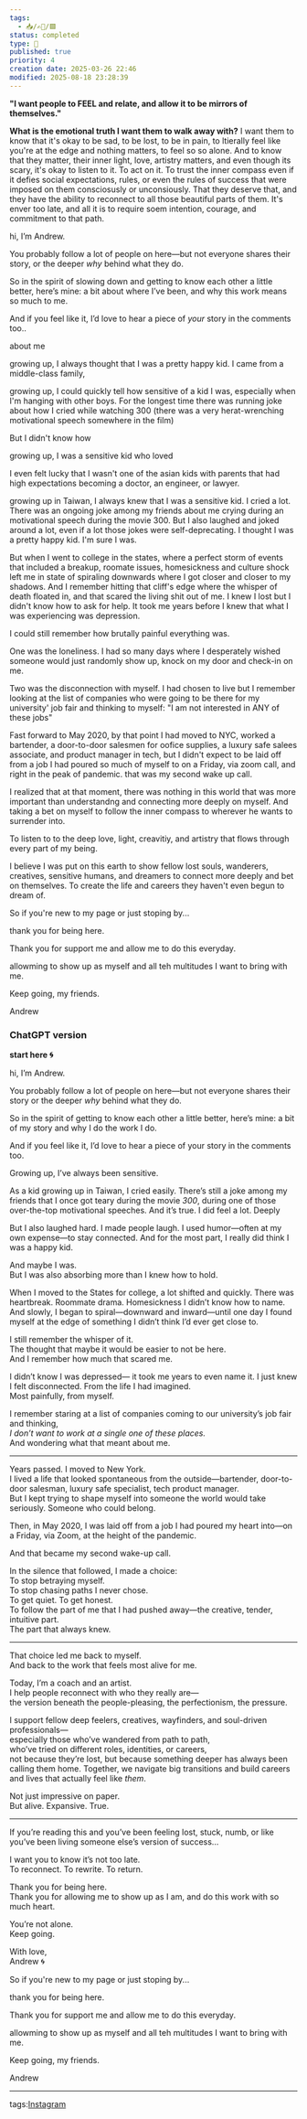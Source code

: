 ```yaml
---
tags:
  - 📥️/✍🏻/🟩
status: completed
type: 📸
published: true
priority: 4
creation date: 2025-03-26 22:46
modified: 2025-08-18 23:28:39
---
```

**"I want people to FEEL and relate, and allow it to be mirrors of themselves."**

**What is the emotional truth I want them to walk away with?**
I want them to know that it's okay to be sad, to be lost, to be in pain, to ltierally feel like you're at the edge and nothing matters, to feel so so alone. And to know that they matter, their inner light, love, artistry matters, and even though its scary, it's okay to listen to it. To act on it. To trust the inner compass even if it defies social expectations, rules, or even the rules of success that were imposed on them consciosusly or unconsiously. That they deserve that, and they have the ability to reconnect to all those beautiful parts of them. It's enver too late, and all it is to require soem intention, courage, and commitment to that path. 

hi, I’m Andrew.

You probably follow a lot of people on here—but not everyone shares their story, or the deeper _why_ behind what they do.

So in the spirit of slowing down and getting to know each other a little better, here’s mine: a bit about where I’ve been, and why this work means so much to me.

And if you feel like it, I’d love to hear a piece of _your_ story in the comments too..


about me

growing up, I always thought that I was a pretty happy kid. I came from a middle-class family, 

growing up, I could quickly tell how sensitive of a kid I was, especially when I'm hanging with other boys. For the longest time there was running joke about how I cried while watching 300 (there was a very herat-wrenching motivational speech somewhere in the film)

But I didn't know how 


growing up, I was a sensitive kid who loved 

I even felt lucky that I wasn't one of the asian kids with parents that had high expectations becoming a doctor, an engineer, or lawyer. 


growing up in Taiwan, I always knew that I was a sensitive kid. I cried a lot. There was an ongoing joke among my friends about me crying during an motivational speech during the movie 300. But I also laughed and joked around a lot, even if a lot those jokes were self-deprecating. I thought I was a pretty happy kid. I'm sure I was. 

But when I went to college in the states, where a perfect storm of events that included a breakup, roomate issues, homesickness and culture shock left me in state of spiraling downwards where I got closer and closer to my shadows. And I remember hitting that cliff's edge where the whisper of death floated in, and that scared the living shit out of me. I knew I lost but I didn't know how to ask for help. It took me years before I knew that what I was experiencing was depression. 

I could still remember how brutally painful everything was. 

One was the loneliness. I had so many days where I desperately wished someone would just randomly show up, knock on my door and check-in on me. 

Two was the disconnection with myself. I had chosen to live but I remember looking at the list of companies who were going to be there for my university' job fair and thinking to myself: "I am not interested in ANY of these jobs"

Fast forward to May 2020, by that point I had moved to NYC, worked a bartender, a door-to-door salesmen for oofice supplies, a luxury safe salees associate, and product manager in tech, but I didn't expect to be laid off from a job I had poured so much of myself to on a Friday, via zoom call, and right in the peak of pandemic. that was my second wake up call. 

I realized that at that moment, there was nothing in this world that was more important than understandng and connecting more deeply on myself. And taking a bet on myself to follow the inner compass to wherever he wants to surrender into.

To listen to to the deep love, light, creavitiy, and artistry that flows through every part of my being. 

I believe I was put on this earth to show fellow lost souls, wanderers, creatives, sensitive humans, and dreamers to connect more deeply and bet on themselves. To create the life and careers they haven't even begun to dream of.

So if you're new to my page or just stoping by...

thank you for being here. 

Thank you for support me and allow me to do this everyday. 

allowming to show up as myself and all teh multitudes I want to bring with me.

Keep going, my friends.

Andrew


### ChatGPT version

**start here 🌀**

hi, I’m Andrew.

You probably follow a lot of people on here—but not everyone shares their story or the deeper _why_ behind what they do.

So in the spirit of getting to know each other a little better, here’s mine: a bit of my story and why I do the work I do.

And if you feel like it, I’d love to hear a piece of your story in the comments too.

Growing up, I’ve always been sensitive.

As a kid growing up in Taiwan, I cried easily. There’s still a joke among my friends that I once got teary during the movie _300_, during one of those over-the-top motivational speeches.
And it’s true. I did feel a lot. Deeply

But I also laughed hard. I made people laugh. I used humor—often at my own expense—to stay connected. And for the most part, I really did think I was a happy kid.

And maybe I was.  
But I was also absorbing more than I knew how to hold.

When I moved to the States for college, a lot shifted and quickly. 
There was heartbreak. Roommate drama. Homesickness I didn’t know how to name.  
And slowly, I began to spiral—downward and inward—until one day I found myself at the edge of something I didn’t think I’d ever get close to.

I still remember the whisper of it.  
The thought that maybe it would be easier to not be here.  
And I remember how much that scared me.

I didn’t know I was depressed— it took me years to even name it.
I just knew I felt disconnected. From the life I had imagined.  
Most painfully, from myself.

I remember staring at a list of companies coming to our university’s job fair and thinking,  
_I don’t want to work at a single one of these places._  
And wondering what that meant about me.

---

Years passed. I moved to New York.  
I lived a life that looked spontaneous from the outside—bartender, door-to-door salesman, luxury safe specialist, tech product manager.  
But I kept trying to shape myself into someone the world would take seriously. Someone who could belong.

Then, in May 2020, I was laid off from a job I had poured my heart into—on a Friday, via Zoom, at the height of the pandemic.

And that became my second wake-up call.

In the silence that followed, I made a choice:  
To stop betraying myself.  
To stop chasing paths I never chose.  
To get quiet. To get honest.  
To follow the part of me that I had pushed away—the creative, tender, intuitive part.  
The part that always knew.

---

That choice led me back to myself.  
And back to the work that feels most alive for me.

Today, I’m a coach and an artist.  
I help people reconnect with who they really are—  
the version beneath the people-pleasing, the perfectionism, the pressure.

I support fellow deep feelers, creatives, wayfinders, and soul-driven professionals—  
especially those who’ve wandered from path to path,  
who’ve tried on different roles, identities, or careers,  
not because they’re lost, but because something deeper has always been calling them home.
Together, we navigate big transitions and build careers and lives that actually feel like _them_.

Not just impressive on paper.  
But alive. Expansive. True.

---

If you’re reading this and you’ve been feeling lost, stuck, numb, or like you’ve been living someone else’s version of success…

I want you to know it’s not too late.  
To reconnect. To rewrite. To return.

Thank you for being here.  
Thank you for allowing me to show up as I am, and do this work with so much heart.

You’re not alone.  
Keep going.

With love,  
Andrew 🌀




So if you're new to my page or just stoping by...

thank you for being here. 

Thank you for support me and allow me to do this everyday. 

allowming to show up as myself and all teh multitudes I want to bring with me.

Keep going, my friends.

Andrew

---
tags:[Instagram](instagram)